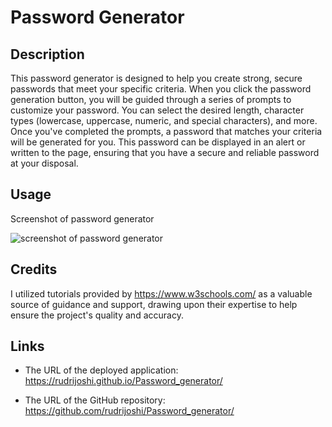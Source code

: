 # Password Generator

## Description

This password generator is designed to help you create strong, secure passwords that meet your
specific criteria. When you click the password generation button, you will be guided through a
series of prompts to customize your password. You can select the desired length, character types
(lowercase, uppercase, numeric, and special characters), and more. Once you've completed the
prompts, a password that matches your criteria will be generated for you. This password can be
displayed in an alert or written to the page, ensuring that you have a secure and reliable
password at your disposal.

## Usage

Screenshot of password generator

![screenshot of password generator](./Assets/03-javascript-homework-demo.png)

## Credits

I utilized tutorials provided by https://www.w3schools.com/ as a valuable source of guidance and support, drawing upon their
expertise to help ensure the project's quality and accuracy.

## Links

* The URL of the deployed application: https://rudrijoshi.github.io/Password_generator/

* The URL of the GitHub repository: https://github.com/rudrijoshi/Password_generator/
